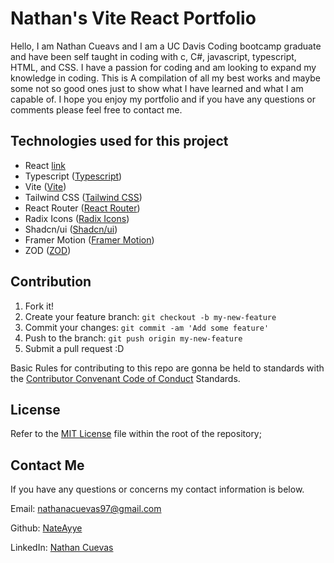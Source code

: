 # Nathan's Vite React Portfolio

Hello, I am Nathan Cueavs and I am a UC Davis Coding bootcamp graduate and have been self taught in coding with c, C#, javascript, typescript, HTML, and CSS. I have a passion for coding and am looking to expand my knowledge in coding. This is A compilation of all my best works and maybe some not so good ones just to show what I have learned and what I am capable of. I hope you enjoy my portfolio and if you have any questions or comments please feel free to contact me.

## Technologies used for this project

- React [link](https://reactjs.org/)
- Typescript ([Typescript](https://www.typescriptlang.org/))
- Vite ([Vite](https://vitejs.dev/))
- Tailwind CSS ([Tailwind CSS](https://tailwindcss.com/))
- React Router ([React Router](https://reactrouter.com/))
- Radix Icons ([Radix Icons](https://www.radix-ui.com/icons))
- Shadcn/ui ([Shadcn/ui](https://ui.shadcn.com/))
- Framer Motion ([Framer Motion](https://www.framer.com/motion/))
- ZOD ([ZOD](https://zod.dev/))

## Contribution

1. Fork it!
2. Create your feature branch: `git checkout -b my-new-feature`
3. Commit your changes: `git commit -am 'Add some feature'`
4. Push to the branch: `git push origin my-new-feature`
5. Submit a pull request :D

Basic Rules for contributing to this repo are gonna be held to standards with the [Contributor Convenant Code of Conduct](https://www.contributor-covenant.org/version/2/1/code_of_conduct/) Standards.

## License

Refer to the [MIT License](https://github.com/NateAyye/portfolio-react/blob/main/LICENSE) file within the root of the repository;

## Contact Me

If you have any questions or concerns my contact information is below.

Email: nathanacuevas97@gmail.com

Github: [NateAyye](https://github.com/NateAyye)

LinkedIn: [Nathan Cuevas](https://www.linkedin.com/in/nathan-cuevas/)
